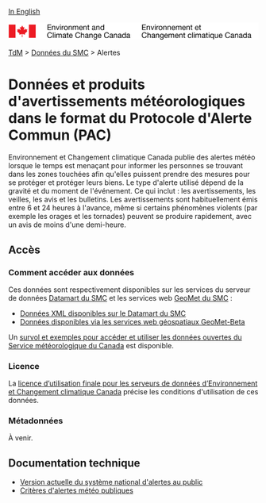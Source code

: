 [In English](readme_alerts_en.md)

![ECCC logo](../../img_eccc-logo.png)

[TdM](../../readme_fr.md) > [Données du SMC](../readme_fr.md) > Alertes

# Données et produits d'avertissements météorologiques dans le format du Protocole d'Alerte Commun (PAC)

Environnement et Changement climatique Canada publie des alertes météo lorsque le temps est menaçant pour informer les personnes se trouvant dans les zones touchées afin qu'elles puissent prendre des mesures pour se protéger et protéger leurs biens. Le type d'alerte utilisé dépend de la gravité et du moment de l'événement. Ce qui inclut : les avertissements, les veilles, les avis et les bulletins. Les avertissements sont habituellement émis entre 6 et 24 heures à l'avance, même si certains phénomènes violents (par exemple les orages et les tornades) peuvent se produire rapidement, avec un avis de moins d'une demi-heure. 

## Accès

### Comment accéder aux données

Ces données sont respectivement disponibles sur les services du serveur de données [Datamart du SMC](../../msc-datamart/readme_fr.md) et les services web [GeoMet du SMC](../../msc-geomet/readme_fr.md) :

* [Données XML disponibles sur le Datamart du SMC](readme_alerts-datamart_fr.md) 
* [Données disponibles via les services web géospatiaux GeoMet-Beta](../../msc-geomet/readme_fr.md)

Un [survol et exemples pour accéder et utiliser les données ouvertes du Service météorologique du Canada](../../usage/readme_fr.md) est disponible.

### Licence

La [licence d’utilisation finale pour les serveurs de données d’Environnement et Changement climatique Canada](../../licence/readme_fr.md) précise les conditions d'utilisation de ces données.

### Métadonnées

À venir.

## Documentation technique

* [Version actuelle du système national d'alertes au public](https://www.securitepublique.gc.ca/cnt/mrgnc-mngmnt/mrgnc-prprdnss/npas/clf-lng-20-fr.aspx)
* [Critères d'alertes météo publiques](https://www.canada.ca/fr/environnement-changement-climatique/services/types-previsions-meteorologiques-utilisation/publiques/criteres-alertes-meteo.html) 
